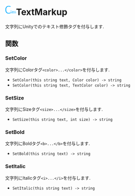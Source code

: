 # <img src="/icons/class.png" width="35px"/>TextMarkup
文字列にUnityでのテキスト修飾タグを付与します.



## 関数


### SetColor
文字列にColorタグ`<color>...</color>`を付与します.

- `SetColor(this string text, Color color) -> string`
- `SetColor(this string text, TextColor color) -> string`


### SetSize
文字列にSizeタグ`<size>...</size>`を付与します.

- `SetSize(this string text, int size) -> string`


### SetBold
文字列にBoldタグ`<b>...</b>`を付与します.

- `SetBold(this string text) -> string`


### SetItalic
文字列にItalicタグ`<i>...</i>`を付与します.

- `SetItalic(this string text) -> string`